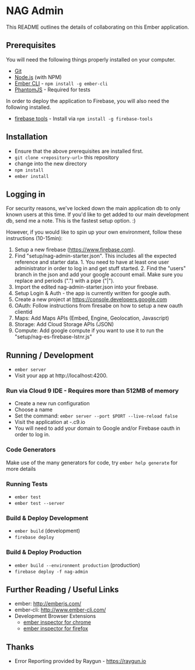 # NAG Admin

This README outlines the details of collaborating on this Ember application.

## Prerequisites

You will need the following things properly installed on your computer.

* [Git](http://git-scm.com/)
* [Node.js](http://nodejs.org/) (with NPM)
* [Ember CLI](http://www.ember-cli.com/) - `npm install -g ember-cli`
* [PhantomJS](http://phantomjs.org/) - Required for tests

In order to deploy the application to Firebase, you will also need the following installed.

* [firebase tools](http://firebase.com) - Install via `npm install -g firebase-tools`

## Installation

* Ensure that the above prerequisites are installed first.
* `git clone <repository-url>` this repository
* change into the new directory
* `npm install`
* `ember install`

## Logging in
For security reasons, we've locked down the main application db to only known users at 
this time. If you'd like to get added to our main development db, send me a note. This
is the fastest setup option. :) 

However, if you would like to spin up your own environment, follow these instructions (10-15min):

1. Setup a new firebase (https://www.firebase.com).
  1. Find "setup/nag-admin-starter.json". This includes all the expected reference and starter data.
    1. You need to have at least one user administrator in order to log in and get stuff started.
    2. Find the "users" branch in the json and add your google account email. Make sure you replace and periods (".") with a pipe ("|").
  2. Import the edited nag-admin-starter.json into your firebase.
  3. Setup Login & Auth - the app is currently written for google auth.
2. Create a new project at https://console.developers.google.com
  1. OAuth: Follow instructions from firesabe on how to setup a new oauth clientid
  2. Maps: Add Maps APIs (Embed, Engine, Geolocation, Javascript)
  3. Storage: Add Cloud Storage APIs (JSON)
  4. Compute: Add google compute if you want to use it to run the "setup/nag-es-firebase-lstnr.js"

## Running / Development

* `ember server`
* Visit your app at http://localhost:4200.

### Run via Cloud 9 IDE - Requires more than 512MB of memory

* Create a new run configuration
* Choose a name
* Set the command: `ember server --port $PORT --live-reload false`
* Visit the application at <workspace-name>-<user-name>.c9.io
* You will need to add your domain to Google and/or Firebase oauth in order to log in.

### Code Generators

Make use of the many generators for code, try `ember help generate` for more details

### Running Tests

* `ember test`
* `ember test --server`

### Build & Deploy Development

* `ember build` (development)
* `firebase deploy`

### Build & Deploy Production

* `ember build --environment production` (production)
* `firebase deploy -f nag-admin`

## Further Reading / Useful Links

* ember: http://emberjs.com/
* ember-cli: http://www.ember-cli.com/
* Development Browser Extensions
  * [ember inspector for chrome](https://chrome.google.com/webstore/detail/ember-inspector/bmdblncegkenkacieihfhpjfppoconhi)
  * [ember inspector for firefox](https://addons.mozilla.org/en-US/firefox/addon/ember-inspector/)

## Thanks

* Error Reporting provided by Raygun - https://raygun.io
